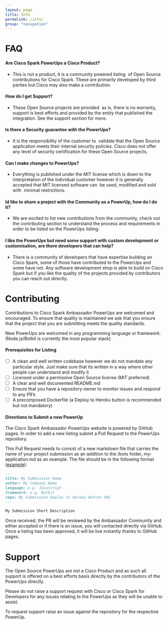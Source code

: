 ```yaml
---
layout: page
title: Info
permalink: /info/
group: "navigation"
---
```


# FAQ
#### Are Cisco Spark PowerUps a Cisco Product?
* This is not a product, it is a community powered listing  of Open Source contributions for Cisco Spark. These are primarily developed by third parties but Cisco may also make a contribution.

#### How do I get Support?
* These Open Source projects are provided  as is, there is no warranty, support is best efforts and provided by the entity that published the integration. See the support section for more. 

#### Is there a Security guarantee with the PowerUps?
* It is the responsibility of the customer to  validate that the Open Source application meets their internal security policies. Cisco does not offer any level of security certification for these Open Source projects.

#### Can I make changes to PowerUps?
* Everything is published under the MIT license which is down to the interpretation of the individual customer however it is generally accepted that MIT licensed software can  be used, modified and sold with  minimal restrictions.

#### Id like to share a project with the Community as a PowerUp, how do I do it?
* We are excited to list new contributions from the community, check out the contributing section to understand the process and requirements in order to be listed on the PowerUps listing. 

#### I like the PowerUps but need some support with custom development or customisation, are there developers that can help?
* There is a community of developers that have expertise building on Cisco Spark, some of those have contributed to the PowerUps and some have not. Any software development shop is able to build on Cisco Spark but if you like the quality of the projects provided by contributors you can reach out directly.

# Contributing
Contributions to Cisco Spark Ambassador PowerUps are welcomed and encouraged. To ensure that quality is maintained we ask that you ensure that the project that you are submitting meets the quality standards.

New PowerUps are welcomed in any programming language or framework. (Node.js/Botkit is currently the most popular stack)

#### Prerequisites for Listing
- [ ] A clean and well written codebase however we do not mandate any particular style. Just make sure that its written in a way where other people can understand and modify it
- [ ] Licensed under a permissive Open Source license (MIT preferred)
- [ ] A clear and well documented README.md
- [ ] Ensure that you have a repository owner to monitor issues and respond to any PR’s
- [ ] A precomposed Dockerfile (a Deploy to Heroku button is recommended but not mandatory)

#### Directions to Submit a new PowerUp
The Cisco Spark Ambassador PowerUps website is powered by GitHub pages. In order to add a new listing submit a Pull Request to the PowerUps repository. 

This Pull Request needs to consist of a new markdown file that carries the name of your project submission as an addition to the /bots folder,  my-application.md as an example. The file should be in the following format ([example](https://github.com/CiscoSparkAmbassadors/PowerUps/commit/d13ef671130f7f112b28b1e39730713250179838)):

``` markdown
---
title: My Submission Name
author: My Company Name
language: e.g. Javascript
framework: e.g. Botkit
repo: My Submission Deploy to Heroku Button URL
---

My Submission Short Description

```

Once received, the PR will be reviewed by the Ambassador Community and either accepted or if there is an issue, you will contacted directly via GitHub. Once a listing has been approved, it will be live instantly thanks to GitHub pages.

# Support
The Open Source PowerUps are not a Cisco Product and as such all support is offered on a best efforts basis directly by the contributors of the PowerUps directly. 

Please do not raise a support request with Cisco or Cisco Spark for Developers for any issues relating to the PowerUps as they will be unable to assist.

To request support raise an issue against the repository for the respective PowerUp.

